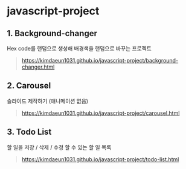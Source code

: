 # javascript-project

## 1. Background-changer
Hex code를 랜덤으로 생성해 배경색을 랜덤으로 바꾸는 프로젝트
> https://kimdaeun1031.github.io/javascript-project/background-changer.html

## 2. Carousel
슬라이드 제작하기 (애니메이션 없음)
> https://kimdaeun1031.github.io/javascript-project/carousel.html

## 3. Todo List
할 일을 저장 / 삭제 / 수정 할 수 있는 할 일 목록
> https://kimdaeun1031.github.io/javascript-project/todo-list.html